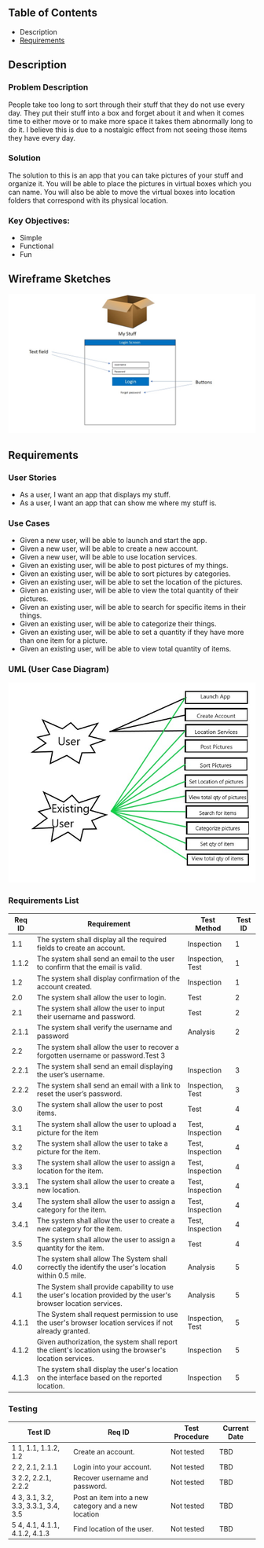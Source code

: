 ## Table of Contents
* Description
* [Requirements](#Requirements-Main)

## Description
### Problem Description
People take too long to sort through their stuff that they do not use every day. They put their stuff into a box and forget about it and when it comes time to either move or to make more space it takes them abnormally long to do it. I believe this is due to a nostalgic effect from not seeing those items they have every day. 

### Solution
The solution to this is an app that you can take pictures of your stuff and organize it. You will be able to place the pictures in virtual boxes which you can name. You will also be able to move the virtual boxes into location folders that correspond with its physical location.

### Key Objectives:
*	Simple 
*	Functional 
*	Fun

## Wireframe Sketches
![Login Screen](https://github.com/MetelBrand/Project/blob/main/Login%20Screen.jpg)

## Requirements 

### User Stories
* As a user, I want an app that displays my stuff.
* As a user, I want an app that can show me where my stuff is.




### Use Cases
* Given a new user, will be able to launch and start the app.
* Given a new user, will be able to create a new account.
* Given a new user, will be able to use location services.
* Given an existing user, will be able to post pictures of my things.
* Given an existing user, will be able to sort pictures by categories.
* Given an existing user, will be able to set the location of the pictures.
* Given an existing user, will be able to view the total quantity of their pictures.
* Given an existing user, will be able to search for specific items in their things.
* Given an existing user, will be able to categorize their things.
* Given an existing user, will be able to set a quantity if they have more than one item for a picture.
* Given an existing user, will be able to view total quantity of items.

### UML (User Case Diagram)

![UML](https://github.com/MetelBrand/Project/blob/main/UML.jpg)

### Requirements List

Req ID | Requirement | Test Method | Test ID
--- | --- | --- | ---
1.1 | The system shall display all the required fields to create an account.| Inspection | 1		
1.1.2	| The system shall send an email to the user to confirm that the email is valid. |	Inspection, Test	| 1
1.2	| The system shall display confirmation of the account created. | Inspection | 1
2.0 | The system shall allow the user to login.  | Test | 2
2.1	| The system shall allow the user to input their username and password. | Test	| 2
2.1.1	| The system shall verify the username and password	| Analysis	| 2
2.2	| The system shall allow the user to recover a forgotten username or password.Test	3
2.2.1	| The system shall send an email displaying the user’s username. | Inspection |	3
2.2.2	| The system shall send an email with a link to reset the user’s password. | Inspection, Test	| 3
3.0 | The system shall allow the user to post items. | Test	| 4
3.1	| The system shall allow the user to upload a picture for the item	| Test, Inspection	| 4
3.2	| The system shall allow the user to take a picture for the item.	| Test, Inspection	| 4
3.3	| The system shall allow the user to assign a location for the item. | Test, Inspection	| 4
3.3.1	| The system shall allow the user to create a new location. | Test, Inspection	| 4
3.4	| The system shall allow the user to assign a category for the item. | Test, Inspection	| 4
3.4.1	| The system shall allow the user to create a new category for the item.	| Test, Inspection	| 4
3.5	| The system shall allow the user to assign a quantity for the item.	| Test	| 4
4.0 | The system shall allow The System shall correctly the identify the user's location within 0.5 mile.	| Analysis	| 5
4.1	| The System shall provide capability to use the user's location provided by the user's browser location services. | Analysis	| 5
4.1.1	| The System shall request permission to use the user's browser location services if not already granted. | Inspection, Test	| 5
4.1.2	| Given authorization, the system shall report the client's location using the browser's location services. | Inspection	| 5
4.1.3	| The system shall display the user's location on the interface based on the reported location. | Inspection	| 5

### Testing
Test ID	| Req ID	| Test Procedure	| Current Date
--- | --- | --- | --- 
1	1, 1.1, 1.1.2, 1.2 | Create an account.	| Not tested	| TBD
2	2, 2.1, 2.1.1	| Login into your account.	| Not tested	| TBD
3	2.2, 2.2.1, 2.2.2	| Recover username and password.	| Not tested	| TBD
4	3, 3.1, 3.2, 3.3, 3.3.1, 3.4, 3.5 	| Post an item into a new category and a new location	| Not tested	| TBD
5	4, 4.1, 4.1.1, 4.1.2, 4.1.3	| Find location of the user.	| Not tested	| TBD

